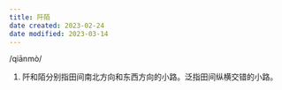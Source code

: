 ```yaml
---
title: 阡陌
date created: 2023-02-24
date modified: 2023-03-14
---
```


/qiānmò/

1. 阡和陌分别指田间南北方向和东西方向的小路。泛指田间纵横交错的小路。
